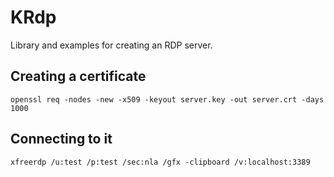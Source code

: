 # KRdp

Library and examples for creating an RDP server.

## Creating a certificate
`openssl req -nodes -new -x509 -keyout server.key -out server.crt -days 1000`

## Connecting to it
`xfreerdp /u:test /p:test /sec:nla /gfx -clipboard /v:localhost:3389`
